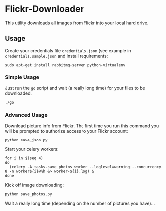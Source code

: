 # Flickr-Downloader

This utility downloads all images from Flickr into your local hard
drive.


## Usage

Create your credentials file `credentials.json` (see example in
`credentials.sample.json` and install requirements:

    sudo apt-get install rabbitmq-server python-virtualenv


### Simple Usage

Just run the `go` script and wait (a really long time) for your files to
be downloaded.

    ./go

### Advanced Usage

Download picture info from Flickr. The first time you run this command
you will be prompted to authorize access to your Flickr account:

    python save_json.py

Start your celery workers:

    for i in $(seq 4)
    do
      (celery -A tasks.save_photos worker --loglevel=warning --concurrency 8 -n worker${i}@%h &> worker-${i}.log) &
    done

Kick off image downloading:

    python save_photos.py

Wait a really long time (depending on the number of pictures you
have)...
